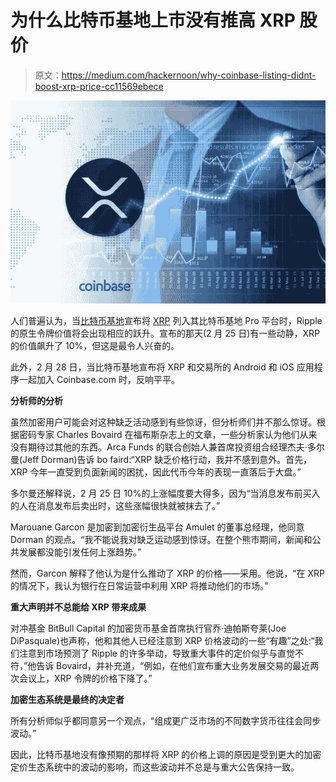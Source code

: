 # 为什么比特币基地上市没有推高 XRP 股价

> 原文：<https://medium.com/hackernoon/why-coinbase-listing-didnt-boost-xrp-price-cc11569ebece>

![](img/2e40d347ae6687b0f42bf4791a1ebc5e.png)

人们普遍认为，当[比特币基地](https://hackernoon.com/tagged/coinbase)宣布将 [XRP](https://hackernoon.com/tagged/xrp) 列入其比特币基地 Pro 平台时，Ripple 的原生令牌价值将会出现相应的跃升。宣布的那天(2 月 25 日)有一些动静，XRP 的价值飙升了 10%，但这是最令人兴奋的。

此外，2 月 28 日，当比特币基地宣布将 XRP 和交易所的 Android 和 iOS 应用程序一起加入 Coinbase.com 时，反响平平。

**分析师的分析**

虽然加密用户可能会对这种缺乏活动感到有些惊讶，但分析师们并不那么惊讶。根据密码专家 Charles Bovaird 在福布斯杂志上的文章，一些分析家认为他们从来没有期待过其他的东西。Arca Funds 的联合创始人兼首席投资组合经理杰夫·多尔曼(Jeff Dorman)告诉 bo faird:“XRP 缺乏价格行动，我并不感到意外。首先，XRP 今年一直受到负面新闻的困扰，因此代币今年的表现一直落后于大盘。”

多尔曼还解释说，2 月 25 日 10%的上涨幅度要大得多，因为“当消息发布前买入的人在消息发布后卖出时，这些涨幅很快就被抹去了。”

Marouane Garcon 是加密到加密衍生品平台 Amulet 的董事总经理，他同意 Dorman 的观点。“我不能说我对缺乏运动感到惊讶。在整个熊市期间，新闻和公共发展都没能引发任何上涨趋势。”

然而，Garcon 解释了他认为是什么推动了 XRP 的价格——采用。他说，“在 XRP 的情况下，我认为银行在日常运营中利用 XRP 将推动他们的市场。”

**重大声明并不总能给 XRP 带来成果**

对冲基金 BitBull Capital 的加密货币基金首席执行官乔·迪帕斯夸莱(Joe DiPasquale)也声称，他和其他人已经注意到 XRP 价格波动的一些“有趣”之处:“我们注意到市场预测了 Ripple 的许多举动，导致重大事件的定价似乎与直觉不符，”他告诉 Bovaird，并补充道，“例如，在他们宣布重大业务发展交易的最近两次会议上，XRP 令牌的价格下降了。”

**加密生态系统是最终的决定者**

所有分析师似乎都同意另一个观点，“组成更广泛市场的不同数字货币往往会同步波动。”

因此，比特币基地没有像预期的那样将 XRP 的价格上调的原因是受到更大的加密定价生态系统中的波动的影响，而这些波动并不总是与重大公告保持一致。